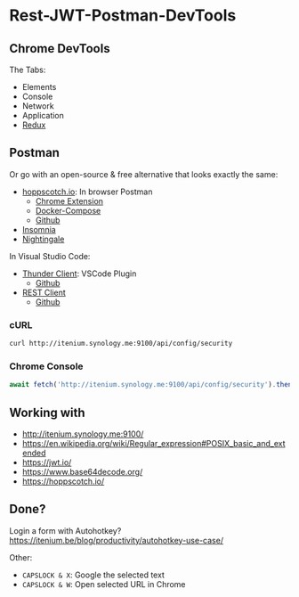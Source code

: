 Rest-JWT-Postman-DevTools
=========================

## Chrome DevTools

The Tabs:
- Elements
- Console
- Network
- Application
- [Redux](https://chrome.google.com/webstore/detail/redux-devtools/lmhkpmbekcpmknklioeibfkpmmfibljd?hl=en)


## Postman

Or go with an open-source & free alternative that looks exactly the same:

- [hoppscotch.io](https://hoppscotch.io/): In browser Postman
    - [Chrome Extension](https://chrome.google.com/webstore/detail/hoppscotch-browser-extens/amknoiejhlmhancpahfcfcfhllgkpbld)
    - [Docker-Compose](https://github.com/hoppscotch/hoppscotch/blob/main/docker-compose.yml)
    - [Github](https://github.com/hoppscotch/hoppscotch)
- [Insomnia](https://github.com/Kong/insomnia)
- [Nightingale](https://github.com/jenius-apps/nightingale-rest-api-client)


In Visual Studio Code:

- [Thunder Client](https://marketplace.visualstudio.com/items?itemName=rangav.vscode-thunder-client): VSCode Plugin
    - [Github](https://github.com/rangav/thunder-client-support)
- [REST Client](https://marketplace.visualstudio.com/items?itemName=humao.rest-client)
    - [Github](https://github.com/Huachao/vscode-restclient)

### cURL

```sh
curl http://itenium.synology.me:9100/api/config/security
```


### Chrome Console

```js
await fetch('http://itenium.synology.me:9100/api/config/security').then(res => res.json())
```


## Working with

- http://itenium.synology.me:9100/
- https://en.wikipedia.org/wiki/Regular_expression#POSIX_basic_and_extended
- https://jwt.io/
- https://www.base64decode.org/
- https://hoppscotch.io/

## Done?

Login a form with Autohotkey?  
https://itenium.be/blog/productivity/autohotkey-use-case/

Other:

- `CAPSLOCK & X`: Google the selected text
- `CAPSLOCK & W`: Open selected URL in Chrome
